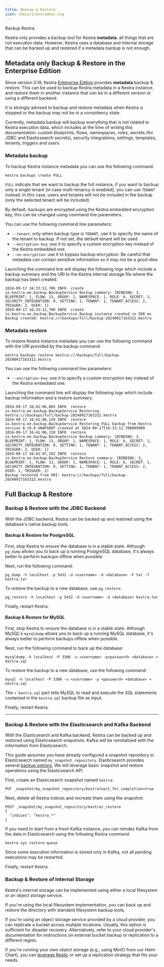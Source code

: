 ```yaml
---
title: Backup & Restore
icon: /docs/icons/admin.svg
---
```


Backup Kestra.

Kestra only provides a backup tool for Kestra __metadata__: all things that are not execution data.
However, Kestra uses a database and internal storage that can be backed up and restored if a metadata backup is not enough.

## Metadata only Backup & Restore in the Enterprise Edition

Since version 0.19, Kestra [Enterprise Edition](/enterprise) provides __metadata__ backup & restore.
This can be used to backup Kestra metadata in a Kestra instance, and restore them in another instance that can be in a different version or using a different backend.

It is strongly advised to backup and restore metadata when Kestra is stopped or the backup may not be in a consistency state.

Currently, metadata backup will backup everything that is not related to Kestra execution data, which includes at the time of writing this documentation: custom blueprints, flows, namespaces, roles, secrets (for JDBC and Elasticsearch secrets), security integrations, settings, templates, tenants, triggers and users.

### Metadata backup

To backup Kestra instance metadata you can use the following command:

```shell
kestra backups create FULL
```

`FULL` indicate that we want to backup the full instance, if you want to backup only a single tenant (in case multi-tenancy is enabled), you can use `TENANT` instead. In this case, users and tenants will not be included in the backup (only the selected tenant will be included).

By default, backups are encrypted using the Kestra embedded encryption key, this can be changed using command line parameters.

You can use the following command line parameters:
- `--tenant`: only when backup type is `TENANT`, use it to specify the name of the tenant to backup. If not set, the default tenant will be used.
- `--encryption-key`: use it to specify a custom encryption key instead of the Kestra embedded one.
- `--no-encryption`: use it to bypass backup encryption. Be careful that metadata can contain sensitive information so it may not be a good idea.

Launching the command line will display the following logs which include a backup summary and the URI to the Kestra internal storage file where the backup has been created.

```
2024-09-17 16:33:12,706 INFO  create       io.kestra.ee.backup.BackupService Backup summary: [BINDING: 3, BLUEPRINT: 1, FLOW: 13, GROUP: 1, NAMESPACE: 1, ROLE: 6, SECRET: 1, SECURITY_INTEGRATION: 0, SETTING: 1, TENANT: 1, TENANT_ACCESS: 2, TRIGGER: 2, USER: 1]
2024-09-17 16:33:12,706 INFO  create       io.kestra.ee.backup.BackupService Backup instance created in 508 ms
Backup created: kestra:///backups/full/backup-20240917163312.kestra
```

### Metadata restore

To restore Kestra instance metadata you can use the following command with the URI provided by the backup command:

```shell
kestra backups restore kestra:///backups/full/backup-20240917163312.kestra
```

You can use the following command line parameters:
- `--encryption-key`: use it to specify a custom encryption key instead of the Kestra embedded one.

Launching the command line will display the following logs which include backup information and a restore summary.

```
2024-09-17 16:41:06,065 INFO  restore      io.kestra.ee.backup.BackupService Restoring kestra:///backups/full/backup-20240917163312.kestra
2024-09-17 16:41:06,149 INFO  restore      io.kestra.ee.backup.BackupService Restoring FULL backup from Kestra version 0.19.0-SNAPSHOT created at 2024-09-17T16:33:12.700099909
2024-09-17 16:41:06,150 INFO  restore      io.kestra.ee.backup.BackupService Backup summary: [BINDING: 3, BLUEPRINT: 1, FLOW: 13, GROUP: 1, NAMESPACE: 1, ROLE: 6, SECRET: 1, SECURITY_INTEGRATION: 0, SETTING: 1, TENANT: 1, TENANT_ACCESS: 2, TRIGGER: 2, USER: 1]
2024-09-17 16:41:07,182 INFO  restore      io.kestra.ee.backup.BackupService Restore summary: [BINDING: 3, BLUEPRINT: 1, FLOW: 13, GROUP: 1, NAMESPACE: 1, ROLE: 6, SECRET: 1, SECURITY_INTEGRATION: 0, SETTING: 1, TENANT: 1, TENANT_ACCESS: 2, USER: 1, TRIGGER: 2]
Backup restored from URI: kestra:///backups/full/backup-20240917163312.kestra
```

## Full Backup & Restore

### Backup & Restore with the JDBC Backend

With the JDBC backend, Kestra can be backed up and restored using the database's native backup tools.

#### Backup & Restore for PostgreSQL

First, stop Kestra to ensure the database is in a stable state. Although `pg_dump` allows you to back up a running PostgreSQL database, it's always better to perform backups offline when possible.

Next, run the following command:

```shell
pg_dump -h localhost -p 5432 -U <username> -d <database> -F tar -f kestra.tar
```

To restore the backup to a new database, use `pg_restore`:

```shell
pg_restore -h localhost -p 5432 -U <username> -d <database> kestra.tar
```

Finally, restart Kestra.

#### Backup & Restore for MySQL

First, stop Kestra to ensure the database is in a stable state. Although MySQL's `mysqldump` allows you to back up a running MySQL database, it's always better to perform backups offline when possible.

Next, run the following command to back up the database:

```shell
mysqldump -h localhost -P 3306 -u <username> -p<password> <database> > kestra.sql
```

To restore the backup to a new database, use the following command:

```shell
mysql -h localhost -P 3306 -u <username> -p <password> <database> < kestra.sql
```

The `< kestra.sql` part tells MySQL to read and execute the SQL statements contained in the `kestra.sql` backup file as input.

Finally, restart Kestra.

---

### Backup & Restore with the Elasticsearch and Kafka Backend

With the Elasticsearch and Kafka backend, Kestra can be backed up and restored using Elasticsearch snapshots. Kafka will be reinitialized with the information from Elasticsearch.

This guide assumes you have already configured a snapshot repository in Elasticsearch named `my_snapshot_repository`. Elasticsearch provides several [backup options](https://www.elastic.co/guide/en/elasticsearch/reference/current/snapshot-restore.html). We will leverage basic snapshot and restore operations using the Elasticsearch API.

First, create an Elasticsearch snapshot named `kestra`:

```
PUT _snapshot/my_snapshot_repository/kestra?wait_for_completion=true
```

Next, delete all Kestra indices and recreate them using the snapshot:

```
POST _snapshot/my_snapshot_repository/kestra/_restore
{
  "indices": "kestra_*"
}
```

If you need to start from a fresh Kafka instance, you can reindex Kafka from the data in Elasticsearch using the following Kestra command:

```shell
kestra sys restore-queue
```

Since some execution information is stored only in Kafka, not all pending executions may be restarted.

Finally, restart Kestra.

### Backup & Restore of Internal Storage

Kestra's internal storage can be implemented using either a local filesystem or an object storage service.

If you're using the local filesystem implementation, you can back up and restore the directory with standard filesystem backup tools.

If you're using an object storage service provided by a cloud provider, you can replicate a bucket across multiple locations. Usually, this option is sufficient for disaster recovery. Alternatively, refer to your cloud provider's documentation for instructions on external bucket backup or replication to a different region.

If you're running your own object storage (e.g., using MinIO from our Helm Chart), you can [leverage Restic](https://blog.min.io/back-up-restic-minio/) or set up a replication strategy that fits your needs.